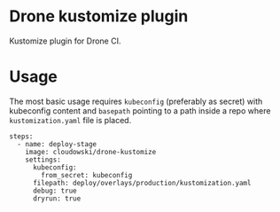 # Drone kustomize plugin

Kustomize plugin for Drone CI.

# Usage


The most basic usage requires `kubeconfig` (preferably as secret) with
kubeconfig content and `basepath` pointing to a path inside a repo where
`kustomization.yaml` file is placed.

```
steps:
  - name: deploy-stage
    image: cloudowski/drone-kustomize
    settings:
      kubeconfig:
        from_secret: kubeconfig
      filepath: deploy/overlays/production/kustomization.yaml
      debug: true
      dryrun: true

```
